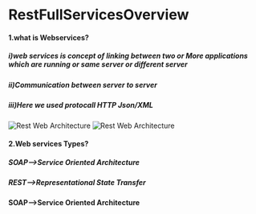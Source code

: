 # RestFullServicesOverview
#### 1.what is Webservices?
##### i)web services is concept of linking between two or More applications which are running or same server or different server 
##### ii)Communication between server to server
##### iii)Here we used protocall HTTP Json/XML
![Rest Web Architecture](https://user-images.githubusercontent.com/53596726/175813595-664761ec-bf76-46d5-81c3-ccb4beef2428.png)
![Rest Web Architecture](https://user-images.githubusercontent.com/53596726/175813611-050e160c-0197-458c-9c7e-155d814db4e5.png)


#### 2.Web services Types?
##### SOAP-->Service Oriented Architecture
##### REST-->Representational State Transfer

#### SOAP-->Service Oriented Architecture
      



